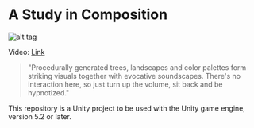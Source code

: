 A Study in Composition
====

![alt tag](https://raw.githubusercontent.com/mortennobel/landscape_study/master/screenshot.png)

Video: [Link](https://vimeo.com/144977855)

> "Procedurally generated trees, landscapes and color palettes form striking visuals together with evocative soundscapes. There's no interaction here, so just turn up the volume, sit back and be hypnotized."

This repository is a Unity project to be used with the Unity game engine, version 5.2 or later.
